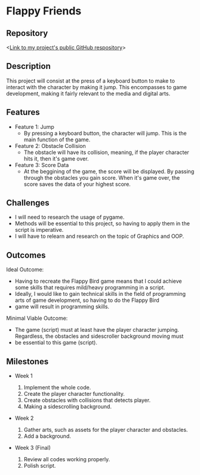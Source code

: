 # Flappy Friends

## Repository
<[Link to my project's public GitHub respository](https://github.com/DXLuis101/Flappy-Friend.git)>

## Description
This project will consist at the press of a keyboard button to make to interact with the character by making it jump. This encompasses
to game development, making it fairly relevant to the media and digital arts.

## Features
- Feature 1: Jump
	- By pressing a keyboard button, the character will jump. This is the main function of the game.
- Feature 2: Obstacle Collision
	- The obstacle will have its collision, meaning, if the player character hits it, then it's game over.
- Feature 3: Score Data
	- At the beggining of the game, the score will be displayed. By passing through the obstacles you gain score. When
   		it's game over, the score saves the data of your highest score.

## Challenges
- I will need to research the usage of pygame. 
- Methods will be essential to this project, so having to apply them in the script is imperative.
- I will have to relearn and research on the topic of Graphics and OOP.

## Outcomes
Ideal Outcome:
- Having to recreate the Flappy Bird game means that I could achieve some skills that requires mild/heavy programming in a script.
- Ideally, I would like to gain technical skills in the field of programming arts of game development, so having to do the Flappy Bird
- game will result in programming skills.

Minimal Viable Outcome:
- The game (script) must at least have the player character jumping. Regardless, the obstacles and sidescroller background moving must
- be essential to this game (script).

## Milestones

- Week 1
  1. Implement the whole code.
  2. Create the player character functionality.
  3. Create obstacles with collisions that detects player.
  4. Making a sidescrolling background.

- Week 2
  1. Gather arts, such as assets for the player character and obstacles.
  2. Add a background.

- Week 3 (Final)
  1. Review all codes working properly.
  2. Polish script.
